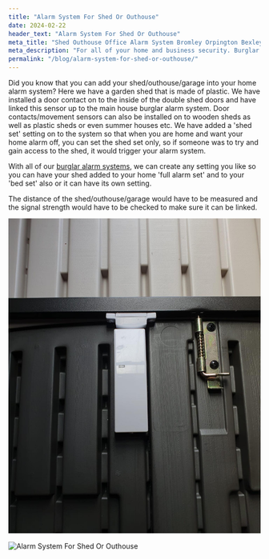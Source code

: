 ```yaml
---
title: "Alarm System For Shed Or Outhouse"
date: 2024-02-22
header_text: "Alarm System For Shed Or Outhouse"
meta_title: "Shed Outhouse Office Alarm System Bromley Orpington Bexley Eltham - My Alarm Security"
meta_description: "For all of your home and business security. Burglar Alarm Servicing, Burglar Alarm Installation, Alarm Battery and CCTV in Orpington. Call 020 8302 4065"
permalink: "/blog/alarm-system-for-shed-or-outhouse/"
---
```


Did you know that you can add your shed/outhouse/garage into your home alarm system? Here we have a garden shed that is made of plastic. We have installed a door contact on to the inside of the double shed doors and have linked this sensor up to the main house burglar alarm system. Door contacts/movement sensors can also be installed on to wooden sheds as well as plastic sheds or even summer houses etc. We have added a 'shed set' setting on to the system so that when you are home and want your home alarm off, you can set the shed set only, so if someone was to try and gain access to the shed, it would trigger your alarm system.

With all of our [burglar alarm systems](/categories/burglar-alarms/), we can create any setting you like so you can have your shed added to your home 'full alarm set' and to your 'bed set' also or it can have its own setting.

The distance of the shed/outhouse/garage would have to be measured and the signal strength would have to be checked to make sure it can be linked.

![](../images/uploaded/images/Door-contact-Welling-Eltham-Crayford-Erith-New-Eltham.jpg)

![Alarm System For Shed Or Outhouse](https://res.cloudinary.com/kbs/image/upload/gtxzk2kf1u5yj48cv55n.jpg)